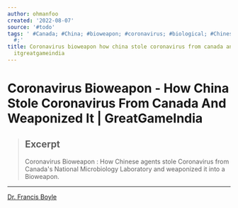 ```yaml
---
author: ohmanfoo
created: '2022-08-07'
source: '#todo'
tags: ' #Canada; #China; #bioweapon; #coronavirus; #biological; #Chinese; #virus;
  #;'
title: Coronavirus bioweapon how china stole coronavirus from canada and weaponized
  itgreatgameindia
---
```


# Coronavirus Bioweapon - How China Stole Coronavirus From Canada And Weaponized It | GreatGameIndia

> ## Excerpt
> Coronavirus Bioweapon : How Chinese agents stole Coronavirus from Canada's National Microbiology Laboratory and weaponized it into a Bioweapon.

---
[Dr. Francis Boyle](https://greatgameindia.com/dr-francis-boyle-creator-of-[[bioweapon]]s-act-says-[[corona[[virus]]]]-is-[[biological]]-warfare-weapon/)